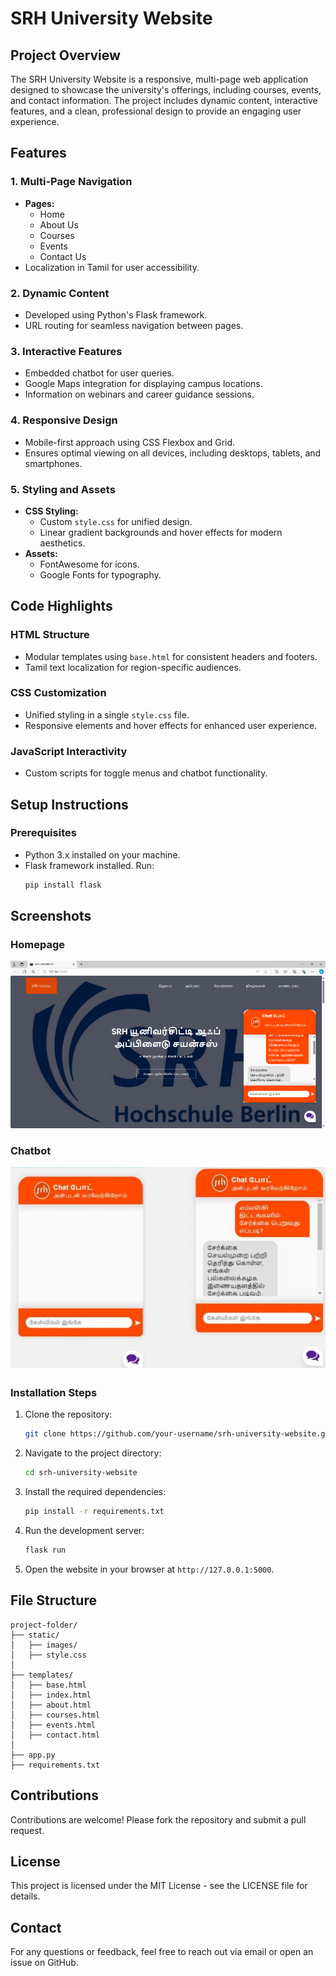 # SRH University Website

## Project Overview
The SRH University Website is a responsive, multi-page web application designed to showcase the university's offerings, including courses, events, and contact information. The project includes dynamic content, interactive features, and a clean, professional design to provide an engaging user experience.

## Features

### 1. Multi-Page Navigation
- **Pages:**
  - Home
  - About Us
  - Courses
  - Events
  - Contact Us
- Localization in Tamil for user accessibility.

### 2. Dynamic Content
- Developed using Python's Flask framework.
- URL routing for seamless navigation between pages.

### 3. Interactive Features
- Embedded chatbot for user queries.
- Google Maps integration for displaying campus locations.
- Information on webinars and career guidance sessions.

### 4. Responsive Design
- Mobile-first approach using CSS Flexbox and Grid.
- Ensures optimal viewing on all devices, including desktops, tablets, and smartphones.

### 5. Styling and Assets
- **CSS Styling:**
  - Custom `style.css` for unified design.
  - Linear gradient backgrounds and hover effects for modern aesthetics.
- **Assets:**
  - FontAwesome for icons.
  - Google Fonts for typography.

## Code Highlights

### HTML Structure
- Modular templates using `base.html` for consistent headers and footers.
- Tamil text localization for region-specific audiences.

### CSS Customization
- Unified styling in a single `style.css` file.
- Responsive elements and hover effects for enhanced user experience.

### JavaScript Interactivity
- Custom scripts for toggle menus and chatbot functionality.

## Setup Instructions

### Prerequisites
- Python 3.x installed on your machine.
- Flask framework installed. Run:
  ```bash
  pip install flask
  ```
## Screenshots

### Homepage
![Homepage](Screenshots/Picture2.png)

### Chatbot 
![Chatbot](Screenshots/Picture1.png)


### Installation Steps
1. Clone the repository:
   ```bash
   git clone https://github.com/your-username/srh-university-website.git
   ```
2. Navigate to the project directory:
   ```bash
   cd srh-university-website
   ```
3. Install the required dependencies:
   ```bash
   pip install -r requirements.txt
   ```
4. Run the development server:
   ```bash
   flask run
   ```
5. Open the website in your browser at `http://127.0.0.1:5000`.

## File Structure
```
project-folder/
├── static/
│   ├── images/
│   ├── style.css
│
├── templates/
│   ├── base.html
│   ├── index.html
│   ├── about.html
│   ├── courses.html
│   ├── events.html
│   ├── contact.html
│
├── app.py
├── requirements.txt
```



## Contributions
Contributions are welcome! Please fork the repository and submit a pull request.

## License
This project is licensed under the MIT License - see the LICENSE file for details.

## Contact
For any questions or feedback, feel free to reach out via email or open an issue on GitHub.
